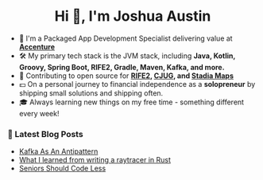 <h1 align="center">Hi 👋, I'm Joshua Austin</h1>

- 💼 I'm a Packaged App Development Specialist delivering value at **[Accenture](https://www.accenture.com/us-en/careers/local/flexcareers)**
- 🛠️ My primary tech stack is the JVM stack, including **Java, Kotlin, Groovy, Spring Boot, RIFE2, Gradle, Maven, Kafka, and more.**
- 🫶 Contributing to open source for **[RIFE2](https://github.com/rife2), [CJUG](https://github.com/cjug/cjug.org), and [Stadia Maps](https://github.com/stadiamaps/stadiamaps-api-kotlin)**
- 💵 On a personal journey to financial independence as a **solopreneur** by shipping small solutions and shipping often.
- 🎓 Always learning new things on my free time - something different every week!

### 📕 Latest Blog Posts
<!-- BLOG-POST-LIST:START -->
- [Kafka As An Antipattern](https://joshaustin.tech/blog/kafka-as-an-antipattern/)
- [What I learned from writing a raytracer in Rust](https://joshaustin.tech/blog/raytracer-what-i-learned/)
- [Seniors Should Code Less](https://joshaustin.tech/blog/seniors-should-code-less/)
<!-- BLOG-POST-LIST:END -->
